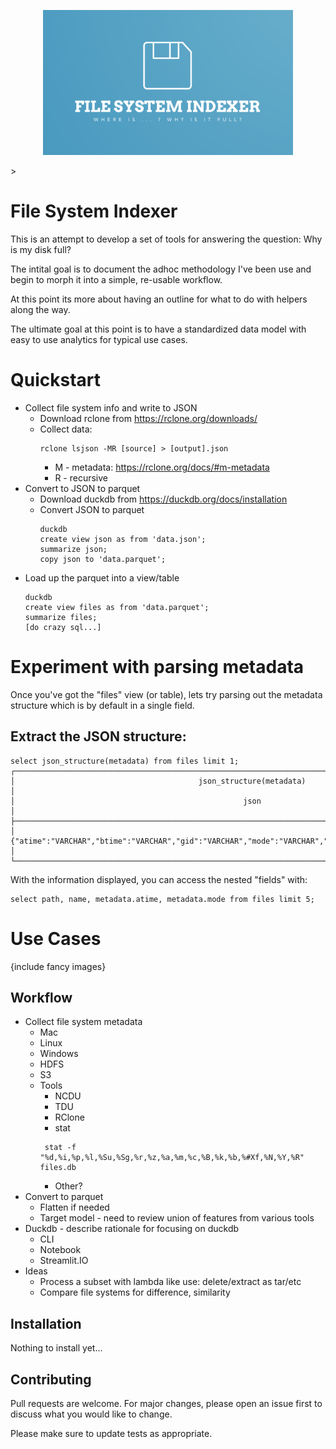 <p align="center">
   <img src="https://github.com/grantjwc/fsi/blob/main/FSI-Logo.png" width="400">
</p>>

# File System Indexer
This is an attempt to develop a set of tools for answering the question: Why is my disk full?

The intital goal is to document the adhoc methodology I've been use and begin to morph it into a simple, re-usable workflow.

At this point its more about having an outline for what to do with helpers along the way.

The ultimate goal at this point is to have a standardized data model with easy to use analytics for typical use cases.

# Quickstart
* Collect file system info and write to JSON
    * Download rclone from https://rclone.org/downloads/
    * Collect data:
        ```
        rclone lsjson -MR [source] > [output].json
        ```
        * M - metadata: https://rclone.org/docs/#m-metadata
        * R - recursive
* Convert to JSON to parquet
    * Download duckdb from https://duckdb.org/docs/installation
    * Convert JSON to parquet
        ```
        duckdb
        create view json as from 'data.json';
        summarize json;
        copy json to 'data.parquet';
        ```
* Load up the parquet into a view/table
    ```
    duckdb
    create view files as from 'data.parquet';
    summarize files;
    [do crazy sql...]
    ```

# Experiment with parsing metadata
Once you've got the "files" view (or table), lets try parsing out the metadata structure which is by default in a single field.

## Extract the JSON structure:
```
select json_structure(metadata) from files limit 1;
┌──────────────────────────────────────────────────────────────────────────────────────────────────────────┐
│                                         json_structure(metadata)                                         │
│                                                   json                                                   │
├──────────────────────────────────────────────────────────────────────────────────────────────────────────┤
│ {"atime":"VARCHAR","btime":"VARCHAR","gid":"VARCHAR","mode":"VARCHAR","mtime":"VARCHAR","uid":"VARCHAR"} │
└──────────────────────────────────────────────────────────────────────────────────────────────────────────┘
```
With the information displayed, you can access the nested "fields" with:
```
select path, name, metadata.atime, metadata.mode from files limit 5;
```

# Use Cases
{include fancy images}

## Workflow
* Collect file system metadata
    * Mac
    * Linux
    * Windows
    * HDFS
    * S3
    * Tools
        * NCDU
        * TDU
        * RClone
        * stat
        ```
         stat -f "%d,%i,%p,%l,%Su,%Sg,%r,%z,%a,%m,%c,%B,%k,%b,%#Xf,%N,%Y,%R" files.db
        ```
        * Other?
* Convert to parquet
    * Flatten if needed
    * Target model - need to review union of features from various tools
* Duckdb - describe rationale for focusing on duckdb
    * CLI
    * Notebook
    * Streamlit.IO
* Ideas
    * Process a subset with lambda like use: delete/extract as tar/etc
    * Compare file systems for difference, similarity

## Installation

Nothing to install yet...

## Contributing

Pull requests are welcome. For major changes, please open an issue first
to discuss what you would like to change.

Please make sure to update tests as appropriate.

